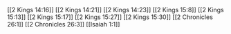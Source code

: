 [[2 Kings 14:16]]
[[2 Kings 14:21]]
[[2 Kings 14:23]]
[[2 Kings 15:8]]
[[2 Kings 15:13]]
[[2 Kings 15:17]]
[[2 Kings 15:27]]
[[2 Kings 15:30]]
[[2 Chronicles 26:1]]
[[2 Chronicles 26:3]]
[[Isaiah 1:1]]
